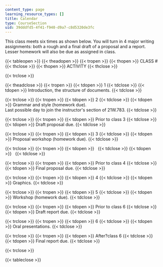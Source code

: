 ```yaml
---
content_type: page
learning_resource_types: []
title: Calendar
type: CourseSection
uid: 39dddfd5-4f41-f940-d9a7-c8d5320de3fc
---
```


This class meets six times as shown below. You will turn in 4 major writing assignments: both a rough and a final draft of a proposal and a report. Lesser homework will also be due as assigned in class.

{{< tableopen >}}
{{< theadopen >}}
{{< tropen >}}
{{< thopen >}}
CLASS #
{{< thclose >}}
{{< thopen >}}
ACTIVITY
{{< thclose >}}

{{< trclose >}}

{{< theadclose >}}
{{< tropen >}}
{{< tdopen >}}
1
{{< tdclose >}}
{{< tdopen >}}
Introduction, the structure of documents.
{{< tdclose >}}

{{< trclose >}}
{{< tropen >}}
{{< tdopen >}}
2
{{< tdclose >}}
{{< tdopen >}}
Grammar and style (homework due).  
Last possible day to join the instructor's section of 21W.783.
{{< tdclose >}}

{{< trclose >}}
{{< tropen >}}
{{< tdopen >}}
Prior to class 3
{{< tdclose >}}
{{< tdopen >}}
Draft proposal due.
{{< tdclose >}}

{{< trclose >}}
{{< tropen >}}
{{< tdopen >}}
3
{{< tdclose >}}
{{< tdopen >}}
Proposal workshop (homework due).
{{< tdclose >}}

{{< trclose >}}
{{< tropen >}}
{{< tdopen >}}
 
{{< tdclose >}}
{{< tdopen >}}
 
{{< tdclose >}}

{{< trclose >}}
{{< tropen >}}
{{< tdopen >}}
Prior to class 4
{{< tdclose >}}
{{< tdopen >}}
Final proposal due.
{{< tdclose >}}

{{< trclose >}}
{{< tropen >}}
{{< tdopen >}}
4
{{< tdclose >}}
{{< tdopen >}}
Graphics.
{{< tdclose >}}

{{< trclose >}}
{{< tropen >}}
{{< tdopen >}}
5
{{< tdclose >}}
{{< tdopen >}}
Workshop (homework due).
{{< tdclose >}}

{{< trclose >}}
{{< tropen >}}
{{< tdopen >}}
Prior to class 6
{{< tdclose >}}
{{< tdopen >}}
Draft report due.
{{< tdclose >}}

{{< trclose >}}
{{< tropen >}}
{{< tdopen >}}
6
{{< tdclose >}}
{{< tdopen >}}
Oral presentations.
{{< tdclose >}}

{{< trclose >}}
{{< tropen >}}
{{< tdopen >}}
After?class 6
{{< tdclose >}}
{{< tdopen >}}
Final report due.
{{< tdclose >}}

{{< trclose >}}

{{< tableclose >}}